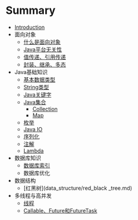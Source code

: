 # Summary

* [Introduction](README.md)
* 面向对象
    * [什么是面向对象](oop/面向对象相关概念.md)
    * [Java平台无关性](oop/Java平台无关性.md)
    * [值传递、引用传递](oop/值-引用传递.md)
    * [封装、继承、多态](oop/封装继承多态.md)
* Java基础知识
    * [基本数据类型](java_base/基本数据类型.md)
    * [String类型](java_base/String类型.md)
    * [Java关键字](java_base/Java关键字.md)
    * [Java集合](java_base/Java集合.md)
        * [Collection](java_base/Collection.md)
        * [Map](java_base/Map.md)
    * [枚举](java_base/enum.md)
    * [Java IO](java_base/java_io.md)
    * [序列化](java_base/serializable.md)
    * [注解](java_base/annotation.md)
    * [Lambda](java_base/lambda.md)
* 数据库知识
    * [数据库索引](data_base/数据库索引.md)
    * 数据库优化
* 数据结构
    * [红黑树](data_structure/red_black _tree.md)
* 多线程与高并发
    * [线程](线程.md)
    * [Callable、Future和FutureTask](Callable_Future_FutureTask.md)

